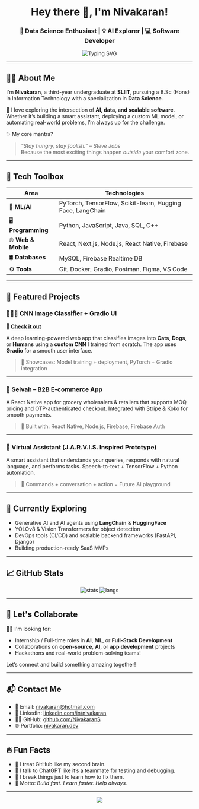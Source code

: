 <h1 align="center">Hey there 👋, I'm Nivakaran!</h1>
<h3 align="center">🚀 Data Science Enthusiast | 💡 AI Explorer | 💻 Software Developer</h3>

<p align="center">
  <img
    src="https://readme-typing-svg.herokuapp.com?font=Fira+Code&duration=4000&pause=1000&color=00F779&center=true&vCenter=true&width=600&lines=Turning+Data+Into+Decisions...;Building+Smart+Apps+With+Code+and+Creativity!"
    alt="Typing SVG"
/>
</p>



---

## 👨‍🎓 About Me

I'm **Nivakaran**, a third-year undergraduate at **SLIIT**, pursuing a B.Sc (Hons) in Information Technology with a specialization in **Data Science**.

🚀 I love exploring the intersection of **AI, data, and scalable software**. Whether it’s building a smart assistant, deploying a custom ML model, or automating real-world problems, I’m always up for the challenge.

✨ My core mantra?  
> *“Stay hungry, stay foolish.” – Steve Jobs*  
Because the most exciting things happen *outside* your comfort zone.

---

## 🔧 Tech Toolbox

| Area | Technologies |
|------|--------------|
| 🧠 **ML/AI** | PyTorch, TensorFlow, Scikit-learn, Hugging Face, LangChain |
| 🖥️ **Programming** | Python, JavaScript, Java, SQL, C++ |
| 🌐 **Web & Mobile** | React, Next.js, Node.js, React Native, Firebase |
| 🛢️ **Databases** | MySQL, Firebase Realtime DB |
| ⚙️ **Tools** | Git, Docker, Gradio, Postman, Figma, VS Code |

---

## 💼 Featured Projects

### 🐶🐱🧑 CNN Image Classifier + Gradio UI  
**🔗 [Check it out](https://nivakaran-classification-gradio-kncvu.hf.space/?__theme=system)**

A deep learning-powered web app that classifies images into **Cats**, **Dogs**, or **Humans** using a **custom CNN** I trained from scratch. The app uses **Gradio** for a smooth user interface.

> 🚀 Showcases: Model training + deployment, PyTorch + Gradio integration

---

### 🛒 Selvah – B2B E-commerce App  
A React Native app for grocery wholesalers & retailers that supports MOQ pricing and OTP-authenticated checkout. Integrated with Stripe & Koko for smooth payments.

> 💼 Built with: React Native, Node.js, Firebase, Firebase Auth

---

### 🧠 Virtual Assistant (J.A.R.V.I.S. Inspired Prototype)  
A smart assistant that understands your queries, responds with natural language, and performs tasks. Speech-to-text + TensorFlow + Python automation.

> 💬 Commands + conversation + action = Future AI playground

---

## 🌱 Currently Exploring
- Generative AI and AI agents using **LangChain** & **HuggingFace**
- YOLOv8 & Vision Transformers for object detection
- DevOps tools (CI/CD) and scalable backend frameworks (FastAPI, Django)
- Building production-ready SaaS MVPs

---

## 📈 GitHub Stats

<p align="center">
  <img src="https://github-readme-stats.vercel.app/api?username=sliitguy&show_icons=true&theme=tokyonight" alt="stats"/>
  <img src="https://github-readme-stats.vercel.app/api/top-langs/?username=sliitguy&layout=compact&theme=tokyonight" alt="langs"/>
</p>

---

## 🤝 Let's Collaborate

🧑‍💻 I'm looking for:

- Internship / Full-time roles in **AI**, **ML**, or **Full-Stack Development**
- Collaborations on **open-source**, **AI**, or **app development** projects
- Hackathons and real-world problem-solving teams!

Let’s connect and build something amazing together!

---

## 📬 Contact Me

- 📧 Email: [nivakaran@hotmail.com](mailto:nivakaran@hotmail.com)
- 💼 LinkedIn: [linkedin.com/in/nivakaran](https://linkedin.com/in/nivakaranS)
- 🧑‍💻 GitHub: [github.com/NivakaranS](https://github.com/NivakaranS)
- 🌐 Portfolio: [nivakaran.dev](https://nivakaran.dev)

---

## 🔥 Fun Facts

- 🧠 I treat GitHub like my second brain.
- 💬 I talk to ChatGPT like it’s a teammate for testing and debugging.
- 🧪 I break things just to learn how to fix them.
- 🎯 Motto: *Build fast. Learn faster. Help always.*

---

<p align="center">
  <img src="https://capsule-render.vercel.app/api?type=waving&color=gradient&height=100&section=footer"/>
</p>
